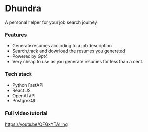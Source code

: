 # Dhundra
A personal helper for your job search journey

### Features
- Generate resumes according to a job description
- Search,track and download the resumes you generated
- Powered by Gpt4
- Very cheap to use as you generate resumes for less than a cent.

### Tech stack
- Python FastAPI
- React JS
- OpenAI API
- PostgreSQL

### Full video tutorial
https://youtu.be/QFGxYTAr_hg


